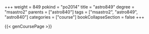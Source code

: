 +++
weight = 849
pokind = "po2014"
title = "astro849"
degree = "msastro2"
parents = ["astro840"]
tags = ["msastro2", "astro849", "astro840"]
categories = ["course"]
bookCollapseSection = false
+++

{{< genCoursePage >}}
